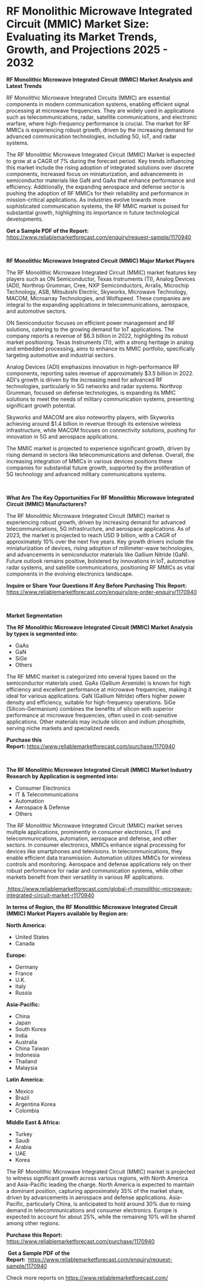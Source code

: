 <p><h1>RF Monolithic Microwave Integrated Circuit (MMIC) Market Size: Evaluating its Market Trends, Growth, and Projections 2025 - 2032</h1></p><p><strong>RF Monolithic Microwave Integrated Circuit (MMIC) Market Analysis and Latest Trends</strong></p>
<p><p>RF Monolithic Microwave Integrated Circuits (MMIC) are essential components in modern communication systems, enabling efficient signal processing at microwave frequencies. They are widely used in applications such as telecommunications, radar, satellite communications, and electronic warfare, where high-frequency performance is crucial. The market for RF MMICs is experiencing robust growth, driven by the increasing demand for advanced communication technologies, including 5G, IoT, and radar systems.</p><p>The RF Monolithic Microwave Integrated Circuit (MMIC) Market is expected to grow at a CAGR of 7% during the forecast period. Key trends influencing this market include the rising adoption of integrated solutions over discrete components, increased focus on miniaturization, and advancements in semiconductor materials like GaN and GaAs that enhance performance and efficiency. Additionally, the expanding aerospace and defense sector is pushing the adoption of RF MMICs for their reliability and performance in mission-critical applications. As industries evolve towards more sophisticated communication systems, the RF MMIC market is poised for substantial growth, highlighting its importance in future technological developments.</p></p>
<p><strong>Get a Sample PDF of the Report:&nbsp;</strong> <a href="https://www.reliablemarketforecast.com/enquiry/request-sample/1170940?utm_campaign=2268&utm_medium=2&utm_source=Github&utm_content=ia&utm_term=13022025&utm_id=rf-monolithic-microwave-integrated-circuit-mmic">https://www.reliablemarketforecast.com/enquiry/request-sample/1170940</a></p>
<p>&nbsp;</p>
<p><strong>RF Monolithic Microwave Integrated Circuit (MMIC) Major Market Players</strong></p>
<p><p>The RF Monolithic Microwave Integrated Circuit (MMIC) market features key players such as ON Semiconductor, Texas Instruments (TI), Analog Devices (ADI), Northrop Grumman, Cree, NXP Semiconductors, Arralis, Microchip Technology, ASB, Mitsubishi Electric, Skyworks, Microwave Technology, MACOM, Microarray Technologies, and Wolfspeed. These companies are integral to the expanding applications in telecommunications, aerospace, and automotive sectors.</p><p>ON Semiconductor focuses on efficient power management and RF solutions, catering to the growing demand for IoT applications. The company reports a revenue of $6.3 billion in 2022, highlighting its robust market positioning. Texas Instruments (TI), with a strong heritage in analog and embedded processing, aims to enhance its MMIC portfolio, specifically targeting automotive and industrial sectors.</p><p>Analog Devices (ADI) emphasizes innovation in high-performance RF components, reporting sales revenue of approximately $3.5 billion in 2022. ADI's growth is driven by the increasing need for advanced RF technologies, particularly in 5G networks and radar systems. Northrop Grumman, focused on defense technologies, is expanding its MMIC solutions to meet the needs of military communication systems, presenting significant growth potential.</p><p>Skyworks and MACOM are also noteworthy players, with Skyworks achieving around $1.4 billion in revenue through its extensive wireless infrastructure, while MACOM focuses on connectivity solutions, pushing for innovation in 5G and aerospace applications.</p><p>The MMIC market is projected to experience significant growth, driven by rising demand in sectors like telecommunications and defense. Overall, the increasing integration of MMICs in various devices positions these companies for substantial future growth, supported by the proliferation of 5G technology and advanced military communications systems.</p></p>
<p>&nbsp;</p>
<p><strong>What Are The Key Opportunities For RF Monolithic Microwave Integrated Circuit (MMIC) Manufacturers?</strong></p>
<p><p>The RF Monolithic Microwave Integrated Circuit (MMIC) market is experiencing robust growth, driven by increasing demand for advanced telecommunications, 5G infrastructure, and aerospace applications. As of 2023, the market is projected to reach USD 9 billion, with a CAGR of approximately 10% over the next five years. Key growth drivers include the miniaturization of devices, rising adoption of millimeter-wave technologies, and advancements in semiconductor materials like Gallium Nitride (GaN). Future outlook remains positive, bolstered by innovations in IoT, automotive radar systems, and satellite communications, positioning RF MMICs as vital components in the evolving electronics landscape.</p></p>
<p><strong>Inquire or Share Your Questions If Any Before Purchasing This Report:</strong> <a href="https://www.reliablemarketforecast.com/enquiry/pre-order-enquiry/1170940?utm_campaign=2268&utm_medium=2&utm_source=Github&utm_content=ia&utm_term=13022025&utm_id=rf-monolithic-microwave-integrated-circuit-mmic">https://www.reliablemarketforecast.com/enquiry/pre-order-enquiry/1170940</a></p>
<p>&nbsp;</p>
<p><strong>Market Segmentation</strong></p>
<p><strong>The RF Monolithic Microwave Integrated Circuit (MMIC) Market Analysis by types is segmented into:</strong></p>
<p><ul><li>GaAs</li><li>GaN</li><li>SiGe</li><li>Others</li></ul></p>
<p><p>The RF MMIC market is categorized into several types based on the semiconductor materials used. GaAs (Gallium Arsenide) is known for high efficiency and excellent performance at microwave frequencies, making it ideal for various applications. GaN (Gallium Nitride) offers higher power density and efficiency, suitable for high-frequency operations. SiGe (Silicon-Germanium) combines the benefits of silicon with superior performance at microwave frequencies, often used in cost-sensitive applications. Other materials may include silicon and indium phosphide, serving niche markets and specialized needs.</p></p>
<p><strong>Purchase this Report:&nbsp;</strong><a href="https://www.reliablemarketforecast.com/purchase/1170940?utm_campaign=2268&utm_medium=2&utm_source=Github&utm_content=ia&utm_term=13022025&utm_id=rf-monolithic-microwave-integrated-circuit-mmic">https://www.reliablemarketforecast.com/purchase/1170940</a></p>
<p>&nbsp;</p>
<p><strong>The RF Monolithic Microwave Integrated Circuit (MMIC) Market Industry Research by Application is segmented into:</strong></p>
<p><ul><li>Consumer Electronics</li><li>IT & Telecommunications</li><li>Automation</li><li>Aerospace & Defense</li><li>Others</li></ul></p>
<p><p>The RF Monolithic Microwave Integrated Circuit (MMIC) market serves multiple applications, prominently in consumer electronics, IT and telecommunications, automation, aerospace and defense, and other sectors. In consumer electronics, MMICs enhance signal processing for devices like smartphones and televisions. In telecommunications, they enable efficient data transmission. Automation utilizes MMICs for wireless controls and monitoring. Aerospace and defense applications rely on their robust performance for radar and communication systems, while other markets benefit from their versatility in various RF applications.</p></p>
<p><a href="https://www.reliablemarketforecast.com/global-rf-monolithic-microwave-integrated-circuit-market-r1170940?utm_campaign=2268&utm_medium=2&utm_source=Github&utm_content=ia&utm_term=13022025&utm_id=rf-monolithic-microwave-integrated-circuit-mmic">&nbsp;https://www.reliablemarketforecast.com/global-rf-monolithic-microwave-integrated-circuit-market-r1170940</a></p>
<p><strong>In terms of Region, the RF Monolithic Microwave Integrated Circuit (MMIC) Market Players available by Region are:</strong></p>
<p>
    <p> <strong> North America: </strong>
        <ul>
            <li>United States</li>
            <li>Canada</li>
        </ul>
        </p> 
    <p> <strong> Europe: </strong>
        <ul>
            <li>Germany</li>
            <li>France</li>
            <li>U.K.</li>
            <li>Italy</li>
            <li>Russia</li>
        </ul>
        </p> 
    <p> <strong> Asia-Pacific: </strong>
        <ul>
            <li>China</li>
            <li>Japan</li>
            <li>South Korea</li>
            <li>India</li>
            <li>Australia</li>
            <li>China Taiwan</li>
            <li>Indonesia</li>
            <li>Thailand</li>
            <li>Malaysia</li>
        </ul>
        </p> 
    <p> <strong> Latin America: </strong>
        <ul>
            <li>Mexico</li>
            <li>Brazil</li>
            <li>Argentina Korea</li>
            <li>Colombia</li>
        </ul>
        </p> 
    <p> <strong> Middle East & Africa: </strong>
        <ul>
            <li>Turkey</li>
            <li>Saudi</li>
            <li>Arabia</li>
            <li>UAE</li>
            <li>Korea</li>
        </ul>
    </p>
    </p>
<p><p>The RF Monolithic Microwave Integrated Circuit (MMIC) market is projected to witness significant growth across various regions, with North America and Asia-Pacific leading the charge. North America is expected to maintain a dominant position, capturing approximately 35% of the market share, driven by advancements in aerospace and defense applications. Asia-Pacific, particularly China, is anticipated to hold around 30% due to rising demand in telecommunications and consumer electronics. Europe is expected to account for about 25%, while the remaining 10% will be shared among other regions.</p></p>
<p><strong>Purchase this Report: </strong><a href="https://www.reliablemarketforecast.com/purchase/1170940?utm_campaign=2268&utm_medium=2&utm_source=Github&utm_content=ia&utm_term=13022025&utm_id=rf-monolithic-microwave-integrated-circuit-mmic">https://www.reliablemarketforecast.com/purchase/1170940</a></p>
<p>&nbsp;<strong>Get a Sample PDF of the Report:&nbsp;&nbsp;</strong><a href="https://www.reliablemarketforecast.com/enquiry/request-sample/1170940?utm_campaign=2268&utm_medium=2&utm_source=Github&utm_content=ia&utm_term=13022025&utm_id=rf-monolithic-microwave-integrated-circuit-mmic">https://www.reliablemarketforecast.com/enquiry/request-sample/1170940</a></p>
<p><strong></strong></p>
<p>Check more reports on <a href="https://www.reliablemarketforecast.com/?utm_campaign=2268&utm_medium=2&utm_source=Github&utm_content=ia&utm_term=13022025&utm_id=rf-monolithic-microwave-integrated-circuit-mmic">https://www.reliablemarketforecast.com/</a></p>